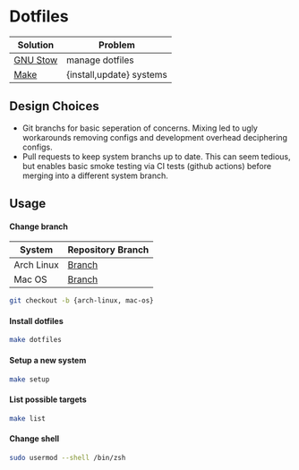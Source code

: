 # Dotfiles

| Solution                                       | Problem                  |
| ---------------------------------------------- | ------------------------ |
| [GNU Stow](https://www.gnu.org/software/stow/) | manage dotfiles          |
| [Make](Makefile)                               | {install,update} systems |

## Design Choices

- Git branchs for basic seperation of concerns. Mixing led to ugly workarounds removing configs
and development overhead deciphering configs.
- Pull requests to keep system branchs up to date. This can seem tedious, but 
enables basic smoke testing via CI tests (github actions) before merging into a different
system branch.

## Usage

#### Change branch

| System     | Repository Branch                                                |
|------------|------------------------------------------------------------------|
| Arch Linux | [Branch](https://github.com/vladdoster/dotfiles/tree/arch-linux) |
| Mac OS     | [Branch](https://github.com/vladdoster/dotfiles/tree/mac-os)     |

```bash
git checkout -b {arch-linux, mac-os}
```

#### Install dotfiles

```bash
make dotfiles
```

#### Setup a new system

```bash
make setup
```

#### List possible targets

```bash
make list
```

#### Change shell

```bash
sudo usermod --shell /bin/zsh
```
